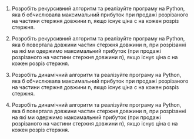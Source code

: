 1. Розробіть рекурсивний алгоритм та реалізуйте програму на Python, яка б обчислювала максимальний прибуток при продажі розрізаного на частини стержня довжини n, якщо існує ціна c на кожен розріз стержня.

2. Розробіть рекурсивний алгоритм та реалізуйте програму на Python, яка б повертала довжини частин стержня довжини n, при розрізанні на які ми одержимо максимальний прибуток (при продажі розрізаного на частини стержня довжини n), якщо існує ціна c на кожен розріз стержня.

1. Розробіть динамічний алгоритм та реалізуйте програму на Python, яка б обчислювала максимальний прибуток при продажі розрізаного на частини стержня довжини n, якщо існує ціна c на кожен розріз стержня.

2. Розробіть динамічний алгоритм та реалізуйте програму на Python, яка б повертала довжини частин стержня довжини n, при розрізанні на які ми одержимо максимальний прибуток (при продажі розрізаного на частини стержня довжини n), якщо існує ціна c на кожен розріз стержня.
